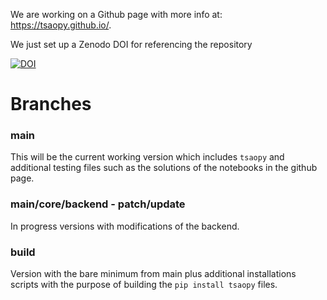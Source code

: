 We are working on a Github page with more info at: https://tsaopy.github.io/.

We just set up a Zenodo DOI for referencing the repository

[![DOI](https://zenodo.org/badge/427913804.svg)](https://zenodo.org/badge/latestdoi/427913804)

# Branches

### main

This will be the current working version which includes `tsaopy` and additional testing files such as the solutions of the notebooks in the github page.

### main/core/backend - patch/update

In progress versions with modifications of the backend. 

### build

Version with the bare minimum from main plus additional installations scripts with the purpose of building the `pip install tsaopy` files.
